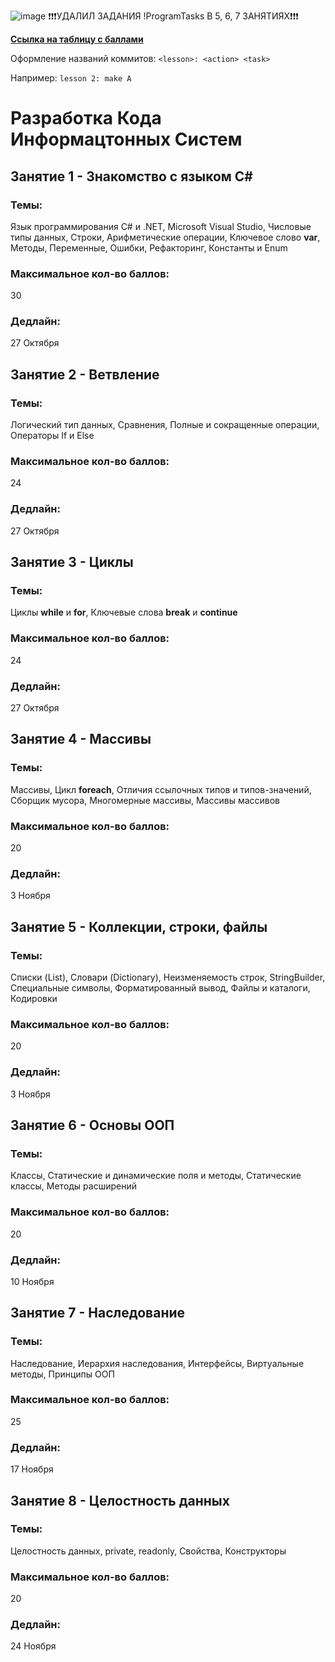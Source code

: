 ![image](https://github.com/user-attachments/assets/d7844b45-e611-449d-88e2-acbe8fb63b35)
❗❗❗УДАЛИЛ ЗАДАНИЯ !ProgramTasks В 5, 6, 7 ЗАНЯТИЯХ❗❗❗

**[Ссылка на таблицу с баллами](https://docs.google.com/spreadsheets/d/1lTc9L9D51gNhiKB_6AAoq7qbp0YHdIKYBKi1LoPV4zQ/edit?usp=sharing)**

Оформление названий коммитов: `<lesson>: <action> <task>`

Например: `lesson 2: make A`

# Разработка Кода Информацтонных Систем

## Занятие 1 - Знакомство с языком C#

### Темы:

Язык программирования C# и .NET, Microsoft Visual Studio, Числовые типы данных, Строки, Арифметические операции, Ключевое слово **var**, Методы, Переменные, Ошибки, Рефакторинг, Константы и Enum

### Максимальное кол-во баллов:

30

### Дедлайн:

27 Октября

## Занятие 2 - Ветвление

### Темы:

Логический тип данных, Сравнения, Полные и сокращенные операции, Операторы If и Else

### Максимальное кол-во баллов:

24

### Дедлайн:

27 Октября

## Занятие 3 - Циклы

### Темы:

Циклы **while** и **for**, Ключевые слова **break** и **continue**

### Максимальное кол-во баллов:

24

### Дедлайн:

27 Октября

## Занятие 4 - Массивы

### Темы:

Массивы, Цикл **foreach**, Отличия ссылочных типов и типов-значений, Сборщик мусора, Многомерные массивы, Массивы массивов

### Максимальное кол-во баллов:

20

### Дедлайн:

3 Ноября

## Занятие 5 - Коллекции, строки, файлы

### Темы:

Cписки (List), Словари (Dictionary), Неизменяемость строк, StringBuilder, Специальные символы, Форматированный вывод, Файлы и каталоги, Кодировки

### Максимальное кол-во баллов:

20

### Дедлайн:

3 Ноября

## Занятие 6 - Основы ООП

### Темы:

Классы, Статические и динамические поля и методы, Статические классы, Методы расширений

### Максимальное кол-во баллов:

20

### Дедлайн:

10 Ноября

## Занятие 7 - Наследование

### Темы:

Наследование, Иерархия наследования, Интерфейсы, Виртуальные методы, Принципы ООП

### Максимальное кол-во баллов:

25

### Дедлайн:

17 Ноября

## Занятие 8 - Целостность данных

### Темы:

Целостность данных, private, readonly, Свойства, Конструкторы

### Максимальное кол-во баллов:

20

### Дедлайн:

24 Ноября
